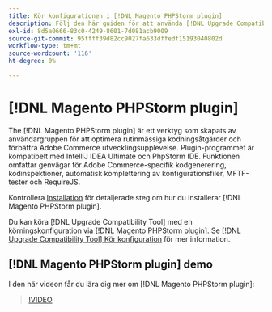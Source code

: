 ```yaml
---
title: Kör konfigurationen i [!DNL Magento PHPStorm plugin]
description: Följ den här guiden för att använda [!DNL Upgrade Compatibility Tool] inom [!DNL Magento PHPStorm plugin].
exl-id: 8d5a0666-83c0-4249-8601-7d081acb9009
source-git-commit: 95ffff39d82cc9027fa633dffedf15193040802d
workflow-type: tm+mt
source-wordcount: '116'
ht-degree: 0%

---
```


# [!DNL Magento PHPStorm plugin]

The [!DNL Magento PHPStorm plugin] är ett verktyg som skapats av användargruppen för att optimera rutinmässiga kodningsåtgärder och förbättra Adobe Commerce utvecklingsupplevelse. Plugin-programmet är kompatibelt med IntelliJ IDEA Ultimate och PhpStorm IDE. Funktionen omfattar genvägar för Adobe Commerce-specifik kodgenerering, kodinspektioner, automatisk komplettering av konfigurationsfiler, MFTF-tester och RequireJS.

Kontrollera [Installation](https://developer.adobe.com/commerce/php/best-practices/phpstorm/install/) för detaljerade steg om hur du installerar [!DNL Magento PHPStorm plugin].

Du kan köra [!DNL Upgrade Compatibility Tool] med en körningskonfiguration via [!DNL Magento PHPStorm plugin]. Se [[!DNL Upgrade Compatibility Tool] Kör konfiguration](https://developer.adobe.com/commerce/php/best-practices/phpstorm/run-configuration/) för mer information.

## [!DNL Magento PHPStorm plugin] demo

I den här videon får du lära dig mer om [!DNL Magento PHPStorm plugin]:

>[!VIDEO](https://video.tv.adobe.com/v/340150?quality=12)
